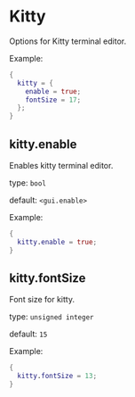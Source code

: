 # Kitty

Options for Kitty terminal editor.

Example:
```nix
{
  kitty = {
    enable = true;
    fontSize = 17;
  };
}
```

## kitty.enable
Enables kitty terminal editor.

type: `bool`

default: `<gui.enable>`

Example:
```nix
{
  kitty.enable = true;
}
```

## kitty.fontSize
Font size for kitty.

type: `unsigned integer`

default: `15`

Example:
```nix
{
  kitty.fontSize = 13;
}
```
